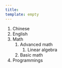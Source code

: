 ```yaml
---
title: 
template: empty
---
```

1. Chinese
2. English
3. Math
    1. Advanced math
        1. Linear algebra
    2. Basic math
4. Programmings